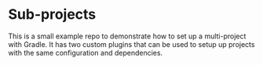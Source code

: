 # Sub-projects
This is a small example repo to demonstrate how to set up a multi-project with Gradle. It has two custom plugins that can be used to setup up projects with the same configuration and dependencies.
